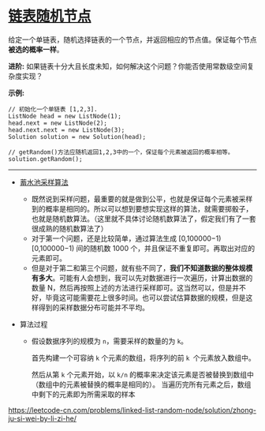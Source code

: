 # [链表随机节点](https://leetcode-cn.com/problems/linked-list-random-node/)

给定一个单链表，随机选择链表的一个节点，并返回相应的节点值。保证每个节点**被选的概率一样**。

**进阶:**
如果链表十分大且长度未知，如何解决这个问题？你能否使用常数级空间复杂度实现？

**示例:**

```
// 初始化一个单链表 [1,2,3].
ListNode head = new ListNode(1);
head.next = new ListNode(2);
head.next.next = new ListNode(3);
Solution solution = new Solution(head);

// getRandom()方法应随机返回1,2,3中的一个，保证每个元素被返回的概率相等。
solution.getRandom();
```

---

* [蓄水池采样算法](https://www.cnblogs.com/snowInPluto/p/5996269.html)
  * 既然说到采样问题，最重要的就是做到公平，也就是保证每个元素被采样到的概率是相同的。所以可以想到要想实现这样的算法，就需要掷骰子，也就是随机数算法。（这里就不具体讨论随机数算法了，假定我们有了一套很成熟的随机数算法了）
  * 对于第一个问题，还是比较简单，通过算法生成 [0,100000−1)[0,100000−1) 间的随机数 1000 个，并且保证不重复即可。再取出对应的元素即可。
  * 但是对于第二和第三个问题，就有些不同了，**我们不知道数据的整体规模有多大**。可能有人会想到，我可以先对数据进行一次遍历，计算出数据的数量 N，然后再按照上述的方法进行采样即可。这当然可以，但是并不好，毕竟这可能需要花上很多时间。也可以尝试估算数据的规模，但是这样得到的采样数据分布可能并不平均。

* 算法过程

  * 假设数据序列的规模为 `n`，需要采样的数量的为 `k`。

    首先构建一个可容纳 `k` 个元素的数组，将序列的前 `k `个元素放入数组中。

    然后从第 `k` 个元素开始，以 `k/n` 的概率来决定该元素是否被替换到数组中（数组中的元素被替换的概率是相同的）。 当遍历完所有元素之后，数组中剩下的元素即为所需采取的样本
    
https://leetcode-cn.com/problems/linked-list-random-node/solution/zhong-ju-si-wei-by-li-zi-he/